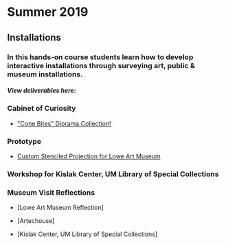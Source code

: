 # Summer 2019

## Installations

### In this hands-on course students learn how to develop interactive installations through surveying art, public & museum installations.

##### View deliverables here:

### Cabinet of Curiosity
* ["Cone Bites" Diorama Collection!](/cabinetofcuriosity.md)

### Prototype
* [Custom Stenciled Projection for Lowe Art Museum](/prototype.md)

### Workshop for Kislak Center, UM Library of Special Collections

### Museum Visit Reflections
* [Lowe Art Museum Reflection]

* [Artechouse]

* [Kislak Center, UM Library of Special Collections]
